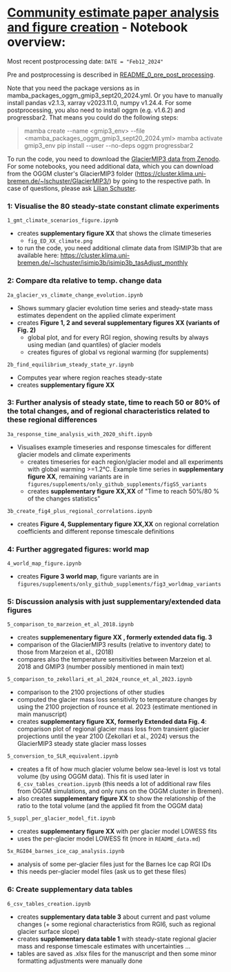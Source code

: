 # [Community estimate paper analysis and figure creation](https://doi.org/10.31223/X51T5W) - Notebook overview:
Most recent postprocessing date: `DATE = "Feb12_2024"`

Pre and postprocessing is described in [README_0_pre_post_processing](README_0_pre_post_processing).

Note that you need the package versions as in mamba_packages_oggm_gmip3_sept20_2024.yml. Or you have to manually install pandas v2.1.3, xarray v2023.11.0, numpy v1.24.4. For some postprocessing, you also need to install oggm (e.g. v1.6.2) and progressbar2. That means you could do the following steps:
> mamba create --name <gmip3_env> --file <mamba_packages_oggm_gmip3_sept20_2024.yml> 
> mamba activate gmip3_env
> pip install --user --no-deps oggm progressbar2
  
To run the code, you need to download the [GlacierMIP3 data from Zenodo](https://doi.org/10.5281/zenodo.14045269). For some notebooks, you need additional data, which you can download from the OGGM cluster's GlacierMIP3 folder (https://cluster.klima.uni-bremen.de/~lschuster/GlacierMIP3/) by going to the respective path. In case of questions, please ask [Lilian Schuster](mailto:lilian.schuster@uibk.ac.at).

### 1: Visualise the 80 steady-state constant climate experiments
`1_gmt_climate_scenarios_figure.ipynb`
- creates **supplementary figure XX** that shows the climate timeseries
  - `fig_ED_XX_climate.png`
- to run the code, you need additional climate data from ISIMIP3b that are available here: https://cluster.klima.uni-bremen.de/~lschuster/isimip3b/isimip3b_tasAdjust_monthly 


### 2: Compare dta relative to temp. change data 

`2a_glacier_vs_climate_change_evolution.ipynb` 
- Shows summary glacier evolution time series and steady-state mass estimates dependent on the applied climate experiment
- creates **Figure 1, 2 and several supplementary figures XX (variants of Fig. 2)**
    - global plot, and for every RGI region, showing results by always using median (and quantiles) of glacier models 
    - creates figures of global vs regional warming (for supplements)

`2b_find_equilibrium_steady_state_yr.ipynb`
- Computes year where region reaches steady-state
- creates **supplementary figure XX**

    
### 3: Further analysis of steady state, time to reach 50 or 80% of the total changes, and of regional characteristics related to these regional differences

`3a_response_time_analysis_with_2020_shift.ipynb`
- Visualises example timeseries and response timescales for different glacier models and climate experiments 
    - creates timeseries for each region/glacier model and all experiments with global warming >=1.2°C. Example time series in **supplementary figure XX**, remaining variants are in `figures/supplements/only_github_supplements/figS5_variants`
    - creates **supplementary figure XX,XX** of "Time to reach 50%/80 % of the changes statistics" 

`3b_create_fig4_plus_regional_correlations.ipynb`
- creates **Figure 4, Supplementary figure XX,XX** on regional correlation coefficients and different reponse timescale definitions

### 4: Further aggregated figures: world map
`4_world_map_figure.ipynb`
- creates **Figure 3 world map**, figure variants are in `figures/supplements/only_github_supplements/fig3_worldmap_variants`

### 5: Discussion analysis with just supplementary/extended data figures
`5_comparison_to_marzeion_et_al_2018.ipynb`
- creates **supplemenentary figure XX , formerly extended data fig. 3**
- comparison of the GlacierMIP3 results (relative to inventory date) to those from Marzeion et al., (2018)
- compares also the temperature sensitivities between Marzeion et al. 2018 and GMIP3 (number possibly mentioned in main text)

`5_comparison_to_zekollari_et_al_2024_rounce_et_al_2023.ipynb`
- comparison to the 2100 projections of other studies
- computed the glacier mass loss sensitivity to temperature changes by using the 2100 projection of rounce et al. 2023 (estimate mentioned in main manuscript)
- creates **supplementary figure XX, formerly Extended data Fig. 4**: comparison plot of regional glacier mass loss from transient glacier projections until the year 2100 (Zekollari et al., 2024) versus the GlacierMIP3 steady state glacier mass losses

`5_conversion_to_SLR_equivalent.ipynb`
- creates a fit of how much glacier volume below sea-level is lost vs total volume (by using OGGM data). This fit is used later in `6_csv_tables_creation.ipynb` (this needs a lot of additional raw files from OGGM simulations, and only runs on the OGGM cluster in Bremen).
- also creates **supplementary figure XX** to show the relationship of the ratio to the total volume (and the applied fit from the OGGM data)

`5_suppl_per_glacier_model_fit.ipynb`
- creates **supplementary figure XX**  with per glacier model LOWESS fits
- uses the per-glacier model LOWESS fit (more in `README_data.md`)

`5x_RGI04_barnes_ice_cap_analysis.ipynb`
- analysis of some per-glacier files just for the Barnes Ice cap RGI IDs
- this needs per-glacier model files (ask us to get these files)


### 6: Create supplementary data tables
`6_csv_tables_creation.ipynb`
- creates **supplementary data table 3** about current and past volume changes (+ some regional characteristics from RGI6, such as regional glacier surface slope)
- creates **supplementary data table 1** with steady-state regional glacier mass and response timescale estimates with uncertainties ...
- tables are saved as .xlsx files for the manuscript and then some minor formatting adjustments were manually done
